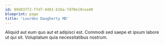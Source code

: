 ```yaml
---
id: 09d837f2-ffd7-4481-b16a-7d70e19cea40
blueprint: page
title: 'Lourdes Daugherty MD'
---
```

Aliquid aut eum quo aut et adipisci est. Commodi sed saepe et ipsum labore ut qui sit. Voluptatum quia necessitatibus nostrum.